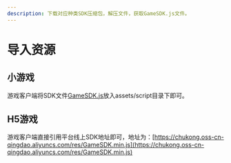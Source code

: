 ```yaml
---
description: 下载对应种类SDK压缩包，解压文件，获取GameSDK.js文件。
---
```


# 导入资源

## 小游戏

游戏客户端将SDK文件[GameSDK.js](../../zi-yuan-xia-zai/sdk-xia-zai.md#xiao-you-xi-sdk20190402)放入assets/script目录下即可。

## H5游戏

游戏客户端直接引用平台线上SDK地址即可，地址为：[https://chukong.oss-cn-qingdao.aliyuncs.com/res/GameSDK.min.js](https://chukong.oss-cn-qingdao.aliyuncs.com/res/GameSDK.min.js)

